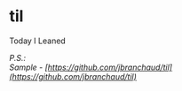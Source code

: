 # til
Today I Leaned

*P.S.:  
Sample - [https://github.com/jbranchaud/til](https://github.com/jbranchaud/til)*
